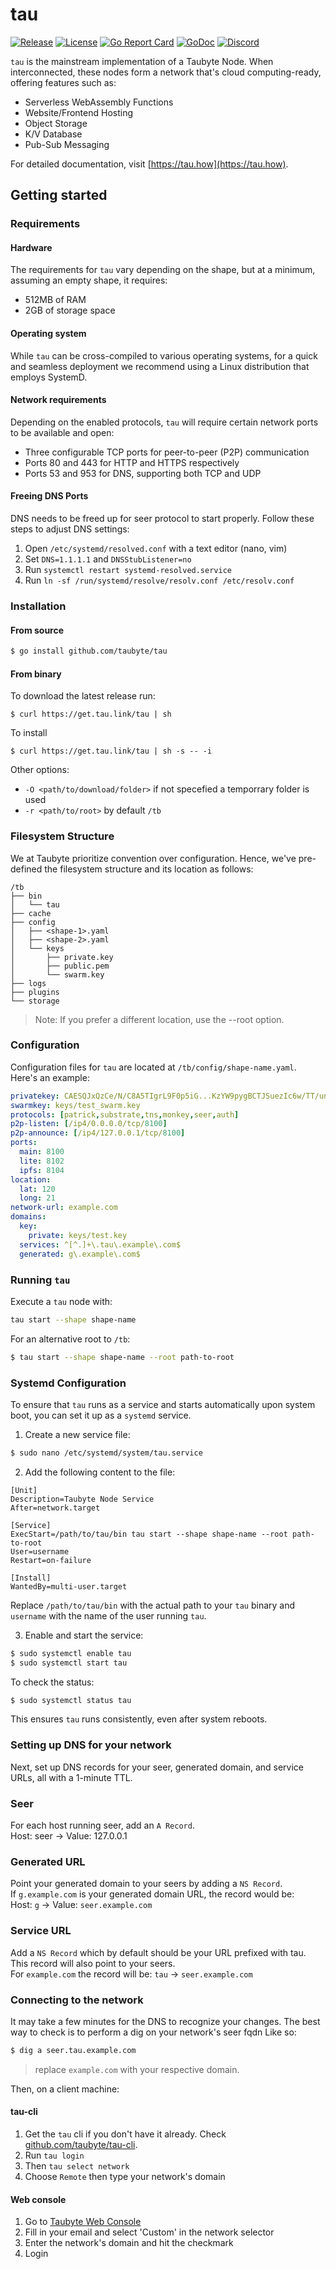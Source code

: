 # tau

[![Release](https://img.shields.io/github/release/taubyte/tau.svg)](https://github.com/taubyte/tau/releases)
[![License](https://img.shields.io/github/license/taubyte/tau)](LICENSE)
[![Go Report Card](https://goreportcard.com/badge/taubyte/tau)](https://goreportcard.com/report/taubyte/tau)
[![GoDoc](https://godoc.org/github.com/taubyte/tau?status.svg)](https://pkg.go.dev/github.com/taubyte/tau)
[![Discord](https://img.shields.io/discord/973677117722202152?color=%235865f2&label=discord)](https://discord.gg/taubyte)

`tau` is the mainstream implementation of a Taubyte Node. When interconnected, these nodes form a network that's cloud computing-ready, offering features such as:
 - Serverless WebAssembly Functions
 - Website/Frontend Hosting
 - Object Storage
 - K/V Database
 - Pub-Sub Messaging

For detailed documentation, visit [https://tau.how](https://tau.how).

## Getting started

### Requirements

#### Hardware
The requirements for `tau` vary depending on the shape, but at a minimum, assuming an empty shape, it requires:

- 512MB of RAM
- 2GB of storage space

#### Operating system
While `tau` can be cross-compiled to various operating systems, for a quick and seamless deployment we recommend using a Linux distribution that employs SystemD.


#### Network requirements
Depending on the enabled protocols, `tau` will require certain network ports to be available and open:

- Three configurable TCP ports for peer-to-peer (P2P) communication
- Ports 80 and 443 for HTTP and HTTPS respectively
- Ports 53 and 953 for DNS, supporting both TCP and UDP


#### Freeing DNS Ports
DNS needs to be freed up for seer protocol to start properly. Follow these steps to adjust DNS settings:

1. Open `/etc/systemd/resolved.conf` with a text editor (nano, vim)
2. Set `DNS=1.1.1.1` and `DNSStubListener=no`
3. Run `systemctl restart systemd-resolved.service`
4. Run `ln -sf /run/systemd/resolve/resolv.conf /etc/resolv.conf`


### Installation

#### From source
```bash
$ go install github.com/taubyte/tau
```

#### From binary
To download the latest release run:
```
$ curl https://get.tau.link/tau | sh
```

To install
```
$ curl https://get.tau.link/tau | sh -s -- -i
```

Other options:
 - `-O <path/to/download/folder>` if not specefied a temporrary folder is used
 - `-r <path/to/root>` by default `/tb`
 
### Filesystem Structure
We at Taubyte prioritize convention over configuration. Hence, we've pre-defined the filesystem structure and its location as follows:
```
/tb
├── bin
│   └── tau
├── cache
├── config
│   ├── <shape-1>.yaml
│   ├── <shape-2>.yaml
│   └── keys
│       ├── private.key
│       ├── public.pem
│       └── swarm.key
├── logs
├── plugins
└── storage
```

> Note: If you prefer a different location, use the --root option.

### Configuration
Configuration files for `tau` are located at `/tb/config/shape-name.yaml`. Here's an example:

```yaml
privatekey: CAESQJxQzCe/N/C8A5TIgrL9F0p5iG...KzYW9pygBCTJSuezIc6w/TT/unZKJ5mo=
swarmkey: keys/test_swarm.key
protocols: [patrick,substrate,tns,monkey,seer,auth]
p2p-listen: [/ip4/0.0.0.0/tcp/8100]
p2p-announce: [/ip4/127.0.0.1/tcp/8100]
ports:
  main: 8100
  lite: 8102
  ipfs: 8104
location:
  lat: 120
  long: 21
network-url: example.com
domains:
  key:
    private: keys/test.key
  services: ^[^.]+\.tau\.example\.com$
  generated: g\.example\.com$
```

### Running `tau`
Execute a `tau` node with:
```bash
tau start --shape shape-name
```
For an alternative root to `/tb`:
```bash
$ tau start --shape shape-name --root path-to-root
```

### Systemd Configuration
To ensure that `tau` runs as a service and starts automatically upon system boot, you can set it up as a `systemd` service. 

1. Create a new service file:
```bash
$ sudo nano /etc/systemd/system/tau.service
```

2. Add the following content to the file:
```plaintext
[Unit]
Description=Taubyte Node Service
After=network.target

[Service]
ExecStart=/path/to/tau/bin tau start --shape shape-name --root path-to-root
User=username
Restart=on-failure

[Install]
WantedBy=multi-user.target
```
Replace `/path/to/tau/bin` with the actual path to your `tau` binary and `username` with the name of the user running `tau`.

3. Enable and start the service:
```bash
$ sudo systemctl enable tau
$ sudo systemctl start tau
```

To check the status:
```bash
$ sudo systemctl status tau
```

This ensures `tau` runs consistently, even after system reboots.

### Setting up DNS for your network
Next, set up DNS records for your seer, generated domain, and service URLs, all with a 1-minute TTL.

### Seer
For each host running seer, add an `A Record`.   
Host: seer -> Value: 127.0.0.1     

### Generated URL
Point your generated domain to your seers by adding a `NS Record`.   
If `g.example.com` is your generated domain URL, the record would be:    
Host: `g` -> Value: `seer.example.com`

### Service URL
Add a `NS Record` which by default should be your URL prefixed with tau.   
This record will also point to your seers.   
For `example.com` the record will be: `tau` -> `seer.example.com`

### Connecting to the network
It may take a few minutes for the DNS to recognize your changes. The best way to check is to perform a dig on your network's seer fqdn Like so:
```bash
$ dig a seer.tau.example.com
```
> replace `example.com` with your respective domain.

Then, on a client machine:

#### tau-cli
1. Get the `tau` cli if you don't have it already. Check [github.com/taubyte/tau-cli](https://github.com/taubyte/tau-cli).
2. Run `tau login`
3. Then `tau select network`
4. Choose `Remote` then type your network's domain

#### Web console
1. Go to [Taubyte Web Console](https://console.taubyte.com) 
2. Fill in your email and select 'Custom' in the network selector
3. Enter the network's domain and hit the checkmark
4. Login